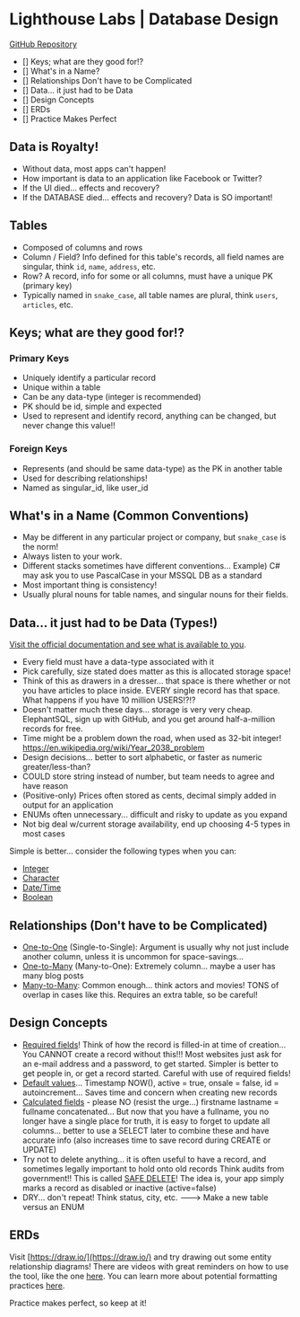 # Lighthouse Labs | Database Design

[GitHub Repository](https://github.com/WarrenUhrich/lighthouse-labs-sql-from-our-apps/)

- [] Keys; what are they good for!?
- [] What's in a Name?
- [] Relationships Don't have to be Complicated
- [] Data... it just had to be Data
- [] Design Concepts
- [] ERDs
- [] Practice Makes Perfect

## Data is Royalty!

- Without data, most apps can't happen!
- How important is data to an application like Facebook or Twitter?
- If the UI died... effects and recovery?
- If the DATABASE died... effects and recovery? Data is SO important!

## Tables

- Composed of columns and rows
- Column / Field? Info defined for this table's records, all field names are singular, think `id`, `name`, `address`, etc.
- Row? A record, info for some or all columns, must have a unique PK (primary key)
- Typically named in `snake_case`, all table names are plural, think `users`, `articles`, etc.

## Keys; what are they good for!?

### Primary Keys

- Uniquely identify a particular record
- Unique within a table
- Can be any data-type (integer is recommended)
- PK should be id, simple and expected
- Used to represent and identify record, anything can be changed, but never change this value!!

### Foreign Keys

- Represents (and should be same data-type) as the PK in another table
- Used for describing relationships!
- Named as singular_id, like user_id

## What's in a Name (Common Conventions)

- May be different in any particular project or company, but `snake_case` is the norm!
- Always listen to your work.
- Different stacks sometimes have different conventions... Example) C# may ask you to use PascalCase in your MSSQL DB as a standard
- Most important thing is consistency!
- Usually plural nouns for table names, and singular nouns for their fields.

## Data... it just had to be Data (Types!)

[Visit the official documentation and see what is available to you](https://www.postgresql.org/docs/current/datatype.html).

- Every field must have a data-type associated with it
- Pick carefully, size stated does matter as this is allocated storage space!
- Think of this as drawers in a dresser... that space is there whether or not you have articles to place inside. EVERY single record has that space. What happens if you have 10 million USERS!?!?
- Doesn't matter much these days... storage is very very cheap. ElephantSQL, sign up with GitHub, and you get around half-a-million records for free.
- Time might be a problem down the road, when used as 32-bit integer! https://en.wikipedia.org/wiki/Year_2038_problem
- Design decisions... better to sort alphabetic, or faster as numeric greater/less-than?
- COULD store string instead of number, but team needs to agree and have reason
- (Positive-only) Prices often stored as cents, decimal simply added in output for an application
- ENUMs often unnecessary... difficult and risky to update as you expand
- Not big deal w/current storage availability, end up choosing 4-5 types in most cases

Simple is better... consider the following types when you can:

- [Integer](https://www.postgresql.org/docs/current/datatype-numeric.html#DATATYPE-INT)
- [Character](https://www.postgresql.org/docs/current/datatype-character.html)
- [Date/Time](https://www.postgresql.org/docs/current/datatype-datetime.html)
- [Boolean](https://www.postgresql.org/docs/current/datatype-boolean.html)

## Relationships (Don't have to be Complicated)

- [One-to-One](<https://en.wikipedia.org/wiki/One-to-one_(data_model)>) (Single-to-Single): Argument is usually why not just include another column, unless it is uncommon for space-savings...
- [One-to-Many](<https://en.wikipedia.org/wiki/One-to-many_(data_model)>) (Many-to-One): Extremely column... maybe a user has many blog posts
- [Many-to-Many](<https://en.wikipedia.org/wiki/Many-to-many_(data_model)>): Common enough... think actors and movies! TONS of overlap in cases like this. Requires an extra table, so be careful!

## Design Concepts

- [Required fields](https://www.postgresql.org/docs/9.4/ddl-constraints.html)! Think of how the record is filled-in at time of creation... You CANNOT create a record without this!!! Most websites just ask for an e-mail address and a password, to get started. Simpler is better to get people in, or get a record started. Careful with use of required fields!
- [Default values](https://www.postgresql.org/docs/9.4/ddl-default.html)... Timestamp NOW(), active = true, onsale = false, id = autoincrement... Saves time and concern when creating new records
- [Calculated fields](https://www.postgresql.org/docs/12/ddl-generated-columns.html) - please NO (resist the urge...) firstname lastname = fullname concatenated... But now that you have a fullname, you no longer have a single place for truth, it is easy to forget to update all columns... better to use a SELECT later to combine these and have accurate info (also increases time to save record during CREATE or UPDATE)
- Try not to delete anything... it is often useful to have a record, and sometimes legally important to hold onto old records Think audits from government!! This is called [SAFE DELETE](https://medium.com/meroxa/creating-a-soft-delete-archive-table-with-postgresql-70ba2eb6baf3)! The idea is, your app simply marks a record as disabled or inactive (active=false)
- DRY... don't repeat! Think status, city, etc. ---> Make a new table versus an ENUM

## ERDs

Visit [https://draw.io/](https://draw.io/) and try drawing out some entity relationship diagrams! There are videos with great reminders on how to use the tool, like the one [here](https://www.youtube.com/watch?v=lAtCySGDD48). You can learn more about potential formatting practices [here](https://www.smartdraw.com/entity-relationship-diagram/).

Practice makes perfect, so keep at it!
